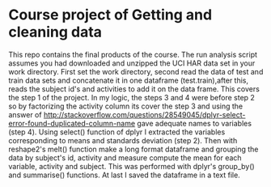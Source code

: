 # Course project of Getting and cleaning  data 
This repo contains the final products of the course.
The run analysis script assumes you had downloaded and unzipped the UCI HAR data set in your work directory.
First set the work directory, second read the data of test and train data sets and concatenate it in one dataframe (test.train),after this, reads the subject id's and activities to add it on the data frame. This covers the step 1 of the project.
In my logic, the steps 3 and 4 were before step 2 so by factorizing the activity column its cover the step 3 and using the answer of http://stackoverflow.com/questions/28549045/dplyr-select-error-found-duplicated-column-name gave adequate names to variables (step 4).
Using select() function of dplyr I extracted the variables corresponding to means and standards deviation (step 2).
Then with reshape2's melt() function make a long format dataframe and grouping the data by subject's id, activity and measure compute the mean for each variable, activity and subject. This was performed with dplyr's group_by() and summarise() functions.
At last I saved the dataframe in a text file.
